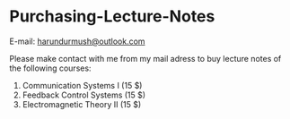 # Purchasing-Lecture-Notes
E-mail: harundurmush@outlook.com

Please make contact with me from my mail adress to buy lecture notes of the following courses:
1. Communication Systems I (15 $)
2. Feedback Control Systems (15 $)
3. Electromagnetic Theory II (15 $)

